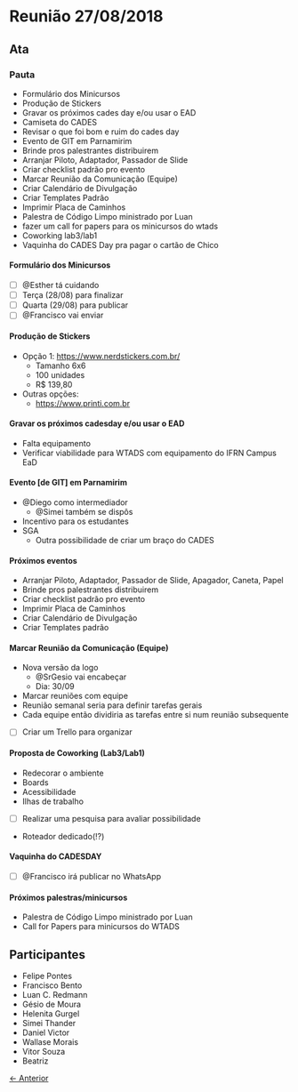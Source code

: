 # Reunião 27/08/2018

## Ata

### Pauta

- Formulário dos Minicursos
- Produção de Stickers
- Gravar os próximos cades day e/ou usar o EAD
- Camiseta do CADES
- Revisar o que foi bom e ruim do cades day
- Evento de GIT em Parnamirim
- Brinde pros palestrantes distribuirem
- Arranjar Piloto, Adaptador, Passador de Slide
- Criar checklist padrão pro evento
- Marcar Reunião da Comunicação (Equipe)
- Criar Calendário de Divulgação
- Criar Templates Padrão
- Imprimir Placa de Caminhos
- Palestra de Código Limpo ministrado por Luan 
-  fazer um call for papers para os minicursos do wtads
- Coworking lab3/lab1
- Vaquinha do CADES Day pra pagar o cartão de Chico


#### Formulário dos Minicursos

- [ ] @Esther tá cuidando
- [ ] Terça (28/08) para finalizar
- [ ] Quarta (29/08) para publicar
- [ ] @Francisco vai enviar

#### Produção de Stickers

- Opção 1: https://www.nerdstickers.com.br/
  - Tamanho 6x6
  - 100 unidades
  - R$ 139,80
- Outras opções:
  - https://www.printi.com.br


#### Gravar os próximos cadesday e/ou usar o EAD

- Falta equipamento
- Verificar viabilidade para WTADS com equipamento do IFRN Campus EaD

#### Evento [de GIT] em Parnamirim

- @Diego como intermediador
  - @Simei também se dispôs
- Incentivo para os estudantes
- SGA
  - Outra possibilidade de criar um braço do CADES

#### Próximos eventos

- Arranjar Piloto, Adaptador, Passador de Slide, Apagador, Caneta, Papel
- Brinde pros palestrantes distribuirem
- Criar checklist padrão pro evento
- Imprimir Placa de Caminhos
- Criar Calendário de Divulgação
- Criar Templates padrão

#### Marcar Reunião da Comunicação (Equipe)

- Nova versão da logo
  - @SrGesio vai encabeçar
  - Dia: 30/09
- Marcar reuniões com equipe
- Reunião semanal seria para definir tarefas gerais
- Cada equipe então dividiria as tarefas entre si num reunião subsequente
- [ ] Criar um Trello para organizar

#### Proposta de Coworking (Lab3/Lab1)

- Redecorar o ambiente
- Boards
- Acessibilidade
- Ilhas de trabalho
- [ ] Realizar uma pesquisa para avaliar possibilidade
- Roteador dedicado(!?)

#### Vaquinha do CADESDAY

- [ ] @Francisco irá publicar no WhatsApp

#### Próximos palestras/minicursos

- Palestra de Código Limpo ministrado por Luan
- Call for Papers para minicursos do WTADS

## Participantes

* Felipe Pontes
* Francisco Bento
* Luan C. Redmann
* Gésio de Moura
* Helenita Gurgel
* Simei Thander
* Daniel Victor
* Wallase Morais
* Vitor Souza
* Beatriz

[← Anterior](2018-08-20.md)
